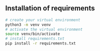 ## Installation of requirements
```bash
# create your virtual environment
python3 -m venv venv
# activate the virtual environment
source venv/bin/activate
# install requirements.txt
pip install -r requirements.txt